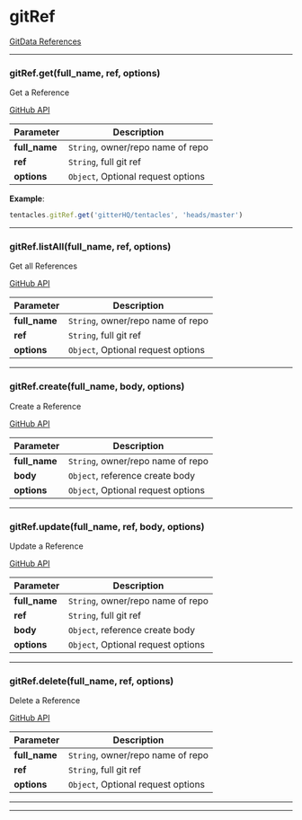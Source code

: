 # gitRef

[GitData References](https://developer.github.com/v3/git/refs/)



* * *

### gitRef.get(full_name, ref, options) 

Get a Reference

[GitHub API](https://developer.github.com/v3/git/refs/#get-a-reference)

**Parameter**| **Description** |
--------------|---------------
**full_name** | `String`, owner/repo name of repo|
**ref** | `String`, full git ref|
**options** | `Object`, Optional request options|



**Example**:
```js
tentacles.gitRef.get('gitterHQ/tentacles', 'heads/master')
```


---------------------------

### gitRef.listAll(full_name, ref, options) 

Get all References

[GitHub API](https://developer.github.com/v3/git/refs/#get-all-references)

**Parameter**| **Description** |
--------------|---------------
**full_name** | `String`, owner/repo name of repo|
**ref** | `String`, full git ref|
**options** | `Object`, Optional request options|




---------------------------

### gitRef.create(full_name, body, options) 

Create a Reference

[GitHub API](https://developer.github.com/v3/git/refs/#create-a-reference)

**Parameter**| **Description** |
--------------|---------------
**full_name** | `String`, owner/repo name of repo|
**body** | `Object`, reference create body|
**options** | `Object`, Optional request options|




---------------------------

### gitRef.update(full_name, ref, body, options) 

Update a Reference

[GitHub API](https://developer.github.com/v3/git/refs/#update-a-reference)

**Parameter**| **Description** |
--------------|---------------
**full_name** | `String`, owner/repo name of repo|
**ref** | `String`, full git ref|
**body** | `Object`, reference create body|
**options** | `Object`, Optional request options|




---------------------------

### gitRef.delete(full_name, ref, options) 

Delete a Reference

[GitHub API](https://developer.github.com/v3/git/refs/#delete-a-reference)

**Parameter**| **Description** |
--------------|---------------
**full_name** | `String`, owner/repo name of repo|
**ref** | `String`, full git ref|
**options** | `Object`, Optional request options|




---------------------------


* * *










